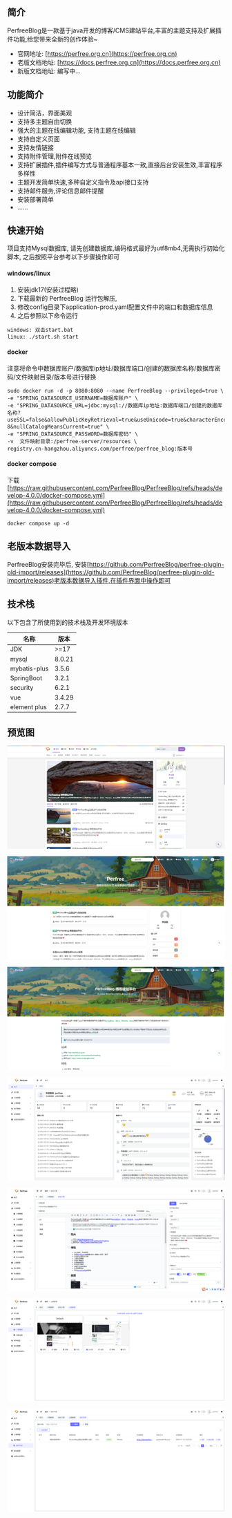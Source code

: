 ## 简介
PerfreeBlog是一款基于java开发的博客/CMS建站平台,丰富的主题支持及扩展插件功能,给您带来全新的创作体验~


* 官网地址: [https://perfree.org.cn](https://perfree.org.cn)
* 老版文档地址: [https://docs.perfree.org.cn](https://docs.perfree.org.cn)
* 新版文档地址: 编写中...

## 功能简介
* 设计简洁，界面美观
* 支持多主题自由切换
* 强大的主题在线编辑功能, 支持主题在线编辑
* 支持自定义页面
* 支持友情链接
* 支持附件管理,附件在线预览
* 支持扩展插件,插件编写方式与普通程序基本一致,直接后台安装生效,丰富程序多样性
* 主题开发简单快速,多种自定义指令及api接口支持
* 支持邮件服务,评论信息邮件提醒
* 安装部署简单
* ......

## 快速开始
项目支持Mysql数据库, 请先创建数据库,编码格式最好为utf8mb4,无需执行初始化脚本, 之后按照平台参考以下步骤操作即可

#### windows/linux
1. 安装jdk17(安装过程略)
2. 下载最新的 PerfreeBlog 运行包解压,
3. 修改config目录下application-prod.yaml配置文件中的端口和数据库信息
4. 之后参照以下命令运行
```
windows: 双击start.bat
linux: ./start.sh start
```

#### docker
注意将命令中数据库账户/数据库ip地址/数据库端口/创建的数据库名称/数据库密码/文件映射目录/版本号进行替换
```
sudo docker run -d -p 8080:8080 --name PerfreeBlog --privileged=true \
-e "SPRING_DATASOURCE_USERNAME=数据库账户" \
-e "SPRING_DATASOURCE_URL=jdbc:mysql://数据库ip地址:数据库端口/创建的数据库名称?useSSL=false&allowPublicKeyRetrieval=true&useUnicode=true&characterEncoding=UTF-8&nullCatalogMeansCurrent=true" \
-e "SPRING_DATASOURCE_PASSWORD=数据库密码" \
-v  文件映射目录:/perfree-server/resources \
registry.cn-hangzhou.aliyuncs.com/perfree/perfree_blog:版本号
```

#### docker compose
下载 [https://raw.githubusercontent.com/PerfreeBlog/PerfreeBlog/refs/heads/develop-4.0.0/docker-compose.yml](https://raw.githubusercontent.com/PerfreeBlog/PerfreeBlog/refs/heads/develop-4.0.0/docker-compose.yml)
```
docker compose up -d
```
## 老版本数据导入
PerfreeBlog安装完毕后, 安装[https://github.com/PerfreeBlog/perfree-plugin-old-import/releases](https://github.com/PerfreeBlog/perfree-plugin-old-import/releases)老版本数据导入插件,在插件界面中操作即可

## 技术栈
以下包含了所使用到的技术栈及开发环境版本

| 名称           | 版本     |
|--------------|--------|
| JDK          | \>=17  |
| mysql        | 8.0.21 |
| mybatis-plus | 3.5.6  |
| SpringBoot   | 3.2.1  |
| security     | 6.2.1  |
| vue          | 3.4.29 |
| element plus | 2.7.7  |

## 预览图

![首页](./images/fly.png)

![首页](./images/home.png)

![文章页](./images/article.png)

![后台首页](./images/end-home.png)

![后台-文章修改](./images/end-article.png)

![后台-主题管理](./images/end-theme.png)

![后台-插件管理](./images/end-plugins.png)